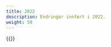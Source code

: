 ```yaml
---
title: 2022
description: Endringer innført i 2022.
weight: 50
---
```


{{<children description="true" />}}